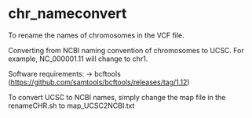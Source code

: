# chr_nameconvert
To rename the names of chromosomes in the VCF file.

Converting from NCBI naming convention of chromosomes to UCSC. For example, NC_000001.11 will change to chr1.

Software requirements:
-> bcftools (https://github.com/samtools/bcftools/releases/tag/1.12)

To convert UCSC to NCBI names, simply change the map file in the renameCHR.sh to map_UCSC2NCBI.txt
